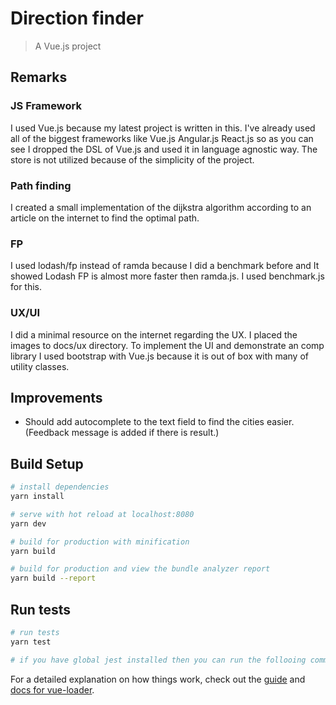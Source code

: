 # Direction finder

> A Vue.js project

## Remarks

### JS Framework

I used Vue.js because my latest project is written in this. I've already used all of the biggest frameworks like Vue.js Angular.js React.js so as you can see I dropped the DSL of Vue.js and used it in language agnostic way. The store is not utilized because of the simplicity of the project.

### Path finding

I created a small implementation of the dijkstra algorithm according to an article on the internet to find the optimal path.

### FP

I used lodash/fp instead of ramda because I did a benchmark before and It showed Lodash FP is almost more faster then ramda.js. I used benchmark.js for this.

### UX/UI

I did a minimal resource on the internet regarding the UX. I placed the images to docs/ux directory. To implement the UI and demonstrate an comp library I used bootstrap with Vue.js because it is out of box with many of utility classes.

## Improvements

- Should add autocomplete to the text field to find the cities easier. (Feedback message is added if there is result.)

## Build Setup

```bash
# install dependencies
yarn install

# serve with hot reload at localhost:8080
yarn dev

# build for production with minification
yarn build

# build for production and view the bundle analyzer report
yarn build --report
```

## Run tests

```bash
# run tests
yarn test

# if you have global jest installed then you can run the follooing command
```

For a detailed explanation on how things work, check out the [guide](http://vuejs-templates.github.io/webpack/) and [docs for vue-loader](http://vuejs.github.io/vue-loader).
